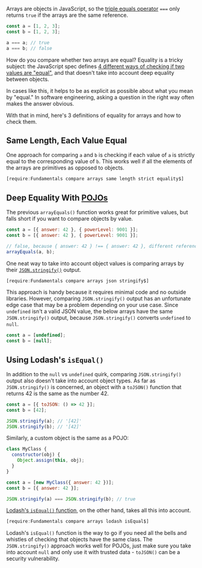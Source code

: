 Arrays are objects in JavaScript, so the [triple equals operator](/tutorials/fundamentals/equals) `===`
only returns `true` if the arrays are the same reference.

```javascript
const a = [1, 2, 3];
const b = [1, 2, 3];

a === a; // true
a === b; // false
```

How do you compare whether two arrays are equal? Equality is a tricky
subject: the JavaScript spec defines [4 different ways of checking if two values are "equal"](https://developer.mozilla.org/en-US/docs/Web/JavaScript/Equality_comparisons_and_sameness), and that doesn't take into account deep equality between objects.

In cases like this, it helps to be as explicit as possible about what
you mean by "equal." In software engineering, asking
a question in the right way often makes the answer obvious.

With that in mind, here's 3 definitions of equality for arrays and
how to check them.

Same Length, Each Value Equal
-----------------------------

One approach for comparing `a` and `b` is checking if each value of `a`
is strictly equal to the corresponding value of `b`. This works well
if all the elements of the arrays are primitives as opposed to objects.

```javascript
[require:Fundamentals compare arrays same length strict equality$]
```

Deep Equality With [POJOs](/tutorials/fundamentals/pojo)
-------------------

The previous `arrayEquals()` function works great for primitive values,
but falls short if you want to compare objects by value.

```javascript
const a = [{ answer: 42 }, { powerLevel: 9001 }];
const b = [{ answer: 42 }, { powerLevel: 9001 }];

// false, because { answer: 42 } !== { answer: 42 }, different references
arrayEquals(a, b);
```

One neat way to take into account object values is comparing arrays
by their [`JSON.stringify()`](https://thecodebarbarian.com/the-80-20-guide-to-json-stringify-in-javascript.html) output.

```javascript
[require:Fundamentals compare arrays json stringify$]
```

This approach is handy because it requires minimal code and no outside
libraries. However, comparing `JSON.stringify()` output has an unfortunate
edge case that may be a problem depending on your use case. Since `undefined`
isn't a valid JSON value, the below arrays have the same `JSON.stringify()` output,
because `JSON.stringify()` converts `undefined` to `null`.

```javascript
const a = [undefined];
const b = [null];
```

Using Lodash's `isEqual()`
--------------------------

In addition to the `null` vs `undefined` quirk, comparing `JSON.stringify()`
output also doesn't take into account object types. As far as `JSON.stringify()`
is concerned, an object with a `toJSON()` function that returns 42 is the same
as the number 42.

```javascript
const a = [{ toJSON: () => 42 }];
const b = [42];

JSON.stringify(a); // '[42]'
JSON.stringify(b); // '[42]'
```

Similarly, a custom object is the same as a POJO:

```javascript
class MyClass {
  constructor(obj) {
    Object.assign(this, obj);
  }
}

const a = [new MyClass({ answer: 42 })];
const b = [{ answer: 42 }];

JSON.stringify(a) === JSON.stringify(b); // true
```

[Lodash's `isEqual()` function](https://lodash.com/docs/4.17.15#isEqual), on the other hand,
takes all this into account.

```javascript
[require:Fundamentals compare arrays lodash isEqual$]
```

Lodash's `isEqual()` function is the way to go if you need all the bells and
whistles of checking that objects have the same class. The `JSON.stringify()`
approach works well for POJOs, just make sure you take into account `null`
and only use it with trusted data - `toJSON()` can be a security vulnerability.